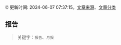:alarm_clock: 更新时间: 2024-06-07 07:37:15。[文章来源](/README.md)、[文章分类](/TAGS.md)

## 报告


> 关键字：`报告`、`月报`



